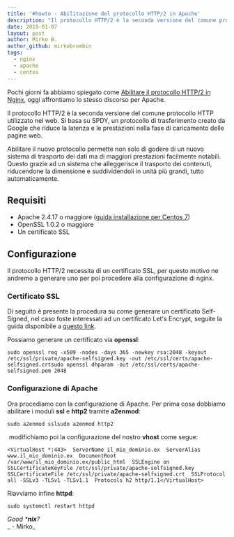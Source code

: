 ```yaml
---
title: '#howto - Abilitazione del protocollo HTTP/2 in Apache'
description: "Il protocollo HTTP/2 è la seconda versione del comune protocollo HTTP utilizzato nel web."
date: 2019-01-07
layout: post
author: Mirko B.
author_github: mirkobrombin
tags:
  - nginx  
  - apache  
  - centos
---
```

Pochi giorni fa abbiamo spiegato come [Abilitare il protocollo HTTP/2 in Nginx](https://linuxhub.it/article/howto-abilitazione-del-protocollo-http2-nginx), oggi affrontiamo lo stesso discorso per Apache.

Il protocollo HTTP/2 è la seconda versione del comune protocollo HTTP utilizzato nel web. Si basa su SPDY, un protocollo di trasferimento creato da Google che riduce la latenza e le prestazioni nella fase di caricamento delle pagine web.

Abilitare il nuovo protocollo permette non solo di godere di un nuovo sistema di trasporto dei dati ma di maggiori prestazioni facilmente notabili. Questo grazie ad un sistema che alleggerisce il trasporto dei contenuti, riducendone la dimensione e suddividendoli in unità più grandi, tutto automaticamente.

## Requisiti

*   Apache 2.4.17 o maggiore ([guida installazione per Centos 7](https://linuxhub.it/article/howto-installare-apache-su-centos-7))
*   OpenSSL 1.0.2 o maggiore
*   Un certificato SSL

## Configurazione

Il protocollo HTTP/2 necessita di un certificato SSL, per questo motivo ne andremo a generare uno per poi procedere alla configurazione di nginx.

### Certificato SSL

Di seguito è presente la procedura su come generare un certificato Self-Signed, nel caso foste interessati ad un certificato Let's Encrypt, seguite la guida disponibile a [questo link](https://linuxhub.it/article/howto-ottenere-un-certificato-ssl-con-lets-encrypt).

Possiamo generare un certificato via **openssl**:

    sudo openssl req -x509 -nodes -days 365 -newkey rsa:2048 -keyout /etc/ssl/private/apache-selfsigned.key -out /etc/ssl/certs/apache-selfsigned.crtsudo openssl dhparam -out /etc/ssl/certs/apache-selfsigned.pem 2048

### Configurazione di Apache

Ora procediamo con la configurazione di Apache. Per prima cosa dobbiamo abilitare i moduli **ssl** e **http2** tramite **a2enmod**:

    sudo a2enmod sslsudo a2enmod http2

 modifichiamo poi la configurazione del nostro **vhost** come segue:

    <VirtualHost *:443>  ServerName il_mio_dominio.ex  ServerAlias www.il_mio_dominio.ex  DocumentRoot /var/www/il_mio_dominio.ex/public_html  SSLEngine on  SSLCertificateKeyFile /etc/ssl/private/apache-selfsigned.key  SSLCertificateFile /etc/ssl/private/apache-selfsigned.crt  SSLProtocol all -SSLv3 -TLSv1 -TLSv1.1  Protocols h2 http/1.1</VirtualHost>

Riavviamo infine **httpd**:

    sudo systemctl restart httpd

_Good ***nix**?_  
_ - Mirko_